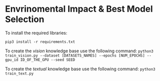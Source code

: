 # Envrinomental Impact & Best Model Selection

To install the required libraries:

``pip3 install -r requirements.txt``

To create the *vision* knowledge base use the following command:
``python3 train_vision.py --dataset [DATASETS_NAMES] --epochs [NUM_EPOCHS] --gpu_id ID_OF_THE_GPU --seed SEED``

To create the *textual* knowledge base use the following command:
``python3 train_text.py``